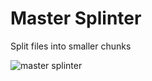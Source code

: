 # Master Splinter

Split files into smaller chunks

![master splinter](https://static.comicvine.com/uploads/original/4/49448/5635221-master+splinter+2.jpg)
